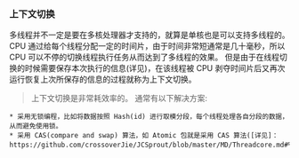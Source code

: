 ### 上下文切换
多线程并不一定是要在多核处理器才支持的，就算是单核也是可以支持多线程的。 CPU 通过给每个线程分配一定的时间片，由于时间非常短通常是几十毫秒，所以 CPU 可以不停的切换线程执行任务从而达到了多线程的效果。
但是由于在线程切换的时候需要保存本次执行的信息(详见)，在该线程被 CPU 剥夺时间片后又再次运行恢复上次所保存的信息的过程就称为上下文切换。

>上下文切换是非常耗效率的。
通常有以下解决方案:
    
    * 采用无锁编程，比如将数据按照 Hash(id) 进行取模分段，每个线程处理各自分段的数据，从而避免使用锁。
    * 采用 CAS(compare and swap) 算法，如 Atomic 包就是采用 CAS 算法([详见]：https://github.com/crossoverJie/JCSprout/blob/master/MD/Threadcore.md#%E5%8E%9F%E5%AD%90%E6%80%A7)。 